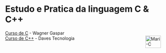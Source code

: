 # Estudo e Pratica da linguagem C & C++
 
[Curso de C](https://wagnergaspar.com/curso-gratuito-de-programacao-c/) - Wagner Gaspar<br>
[Curso de C++](https://www.youtube.com/playlist?list=PL5EmR7zuTn_bONyjFxSO4ZCE-SVVNFGkS) - Daves Tecnologia
<img align="right" alt="Mari-C" height="40" width="50" src="https://cdn.jsdelivr.net/gh/devicons/devicon/icons/c/c-original.svg" />
